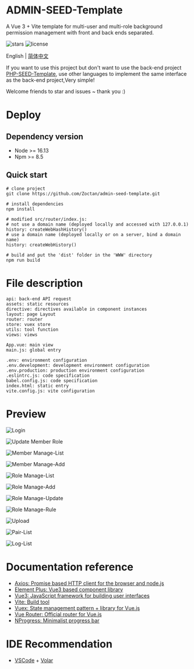 # ADMIN-SEED-Template

A Vue 3 + Vite template for multi-user and multi-role background permission management with front and back ends separated.

![stars](https://img.shields.io/github/stars/Zoctan/admin-seed-template.svg?style=flat-square&label=Stars)
![license](https://img.shields.io/github/license/Zoctan/admin-seed-template.svg?style=flat-square)

English | [简体中文](./README-zh.md)

If you want to use this project but don't want to use the back-end project [PHP-SEED-Template](https://github.com/Zoctan/php-seed-template), use other languages to implement the same interface as the back-end project,Very simple!

Welcome friends to star and issues ~ thank you :)

# Deploy

## Dependency version

- Node >= 16.13
- Npm >= 8.5

## Quick start

```
# clone project
git clone https://github.com/Zoctan/admin-seed-template.git

# install dependencies
npm install

# modified src/router/index.js:
# not use a domain name (deployed locally and accessed with 127.0.0.1)
history: createWebHashHistory()
# use a domain name (deployed locally or on a server, bind a domain name)
history: createWebHistory()

# build and put the 'dist' folder in the 'WWW' directory
npm run build
```

# File description

```text
api: back-end API request
assets: static resources
directive: directives available in component instances
layout: page Layout
router: router
store: vuex store
utils: tool function
views: views

App.vue: main view
main.js: global entry

.env: environment configuration
.env.development: development environment configuration
.env.production: production environment configuration
.eslintrc.js: code specification
babel.config.js: code specification
index.html: static entry
vite.config.js: vite configuration
```

# Preview

![Login](https://github.com/Zoctan/admin-seed/blob/main/README/Login.jpg)

![Update Member Role](https://github.com/Zoctan/admin-seed/blob/main/README/MemberManageUpdateRole.png)

![Member Manage-List](https://github.com/Zoctan/admin-seed/blob/main/README/MemberManageList.png)

![Member Manage-Add](https://github.com/Zoctan/admin-seed/blob/main/README/MemberManageAdd.png)

![Role Manage-List](https://github.com/Zoctan/admin-seed/blob/main/README/RoleManageList.png)

![Role Manage-Add](https://github.com/Zoctan/admin-seed/blob/main/README/RoleManageAdd.png)

![Role Manage-Update](https://github.com/Zoctan/admin-seed/blob/main/README/RoleManageUpdate.png)

![Role Manage-Rule](https://github.com/Zoctan/admin-seed/blob/main/README/RoleManageRule.png)

![Upload](https://github.com/Zoctan/admin-seed/blob/main/README/ImageUpload.png)

![Pair-List](https://github.com/Zoctan/admin-seed/blob/main/README/PairList.png)

![Log-List](https://github.com/Zoctan/admin-seed/blob/main/README/LogList.png)

# Documentation reference

- [Axios: Promise based HTTP client for the browser and node.js](https://axios-http.com/docs/intro)
- [Element Plus: Vue3 based component library](https://element-plus.gitee.io/en-US/)
- [Vue3: JavaScript framework for building user interfaces](https://vuejs.org/guide/introduction.html)
- [Vite: Build tool](https://vitejs.dev/guide/)
- [Vuex: State management pattern + library for Vue.js](https://vuex.vuejs.org/index.html)
- [Vue Router: Official router for Vue.js](https://router.vuejs.org/guide/)
- [NProgress: Minimalist progress bar](https://github.com/rstacruz/nprogress)

# IDE Recommendation

- [VSCode](https://code.visualstudio.com) + [Volar](https://marketplace.visualstudio.com/items?itemName=johnsoncodehk.volar)
